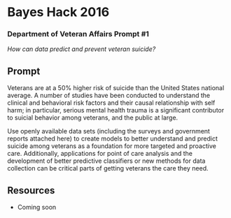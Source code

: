 # Bayes Hack 2016
### Department of Veteran Affairs Prompt #1

_How can data predict and prevent veteran suicide?_

## Prompt

Veterans are at a 50% higher risk of suicide than the United States national average. A number of studies have been conducted to understand the clinical and behavioral risk factors and their causal relationship with self harm; in particular, serious mental health trauma is a significant contributor to suicial behavior among veterans, and the public at large.

Use openly available data sets (including the surveys and government reports attached here) to create models to better understand and predict suicide among veterans as a foundation for more targeted and proactive care. Additionally, applications for point of care analysis and the development of better predictive classifiers or new methods for data collection can be critical parts of getting veterans the care they need.

## Resources

* Coming soon
